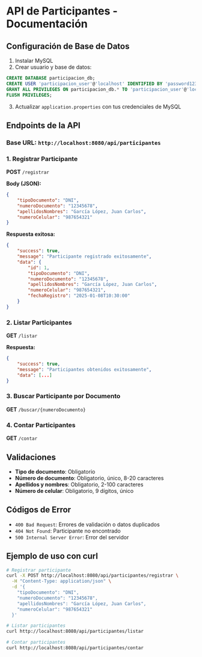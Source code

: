 # API de Participantes - Documentación

## Configuración de Base de Datos

1. Instalar MySQL
2. Crear usuario y base de datos:
```sql
CREATE DATABASE participacion_db;
CREATE USER 'participacion_user'@'localhost' IDENTIFIED BY 'password123';
GRANT ALL PRIVILEGES ON participacion_db.* TO 'participacion_user'@'localhost';
FLUSH PRIVILEGES;
```

3. Actualizar `application.properties` con tus credenciales de MySQL

## Endpoints de la API

### Base URL: `http://localhost:8080/api/participantes`

### 1. Registrar Participante
**POST** `/registrar`

**Body (JSON):**
```json
{
    "tipoDocumento": "DNI",
    "numeroDocumento": "12345678",
    "apellidosNombres": "García López, Juan Carlos",
    "numeroCelular": "987654321"
}
```

**Respuesta exitosa:**
```json
{
    "success": true,
    "message": "Participante registrado exitosamente",
    "data": {
        "id": 1,
        "tipoDocumento": "DNI",
        "numeroDocumento": "12345678",
        "apellidosNombres": "García López, Juan Carlos",
        "numeroCelular": "987654321",
        "fechaRegistro": "2025-01-08T10:30:00"
    }
}
```

### 2. Listar Participantes
**GET** `/listar`

**Respuesta:**
```json
{
    "success": true,
    "message": "Participantes obtenidos exitosamente",
    "data": [...]
}
```

### 3. Buscar Participante por Documento
**GET** `/buscar/{numeroDocumento}`

### 4. Contar Participantes
**GET** `/contar`

## Validaciones

- **Tipo de documento**: Obligatorio
- **Número de documento**: Obligatorio, único, 8-20 caracteres
- **Apellidos y nombres**: Obligatorio, 2-100 caracteres
- **Número de celular**: Obligatorio, 9 dígitos, único

## Códigos de Error

- `400 Bad Request`: Errores de validación o datos duplicados
- `404 Not Found`: Participante no encontrado
- `500 Internal Server Error`: Error del servidor

## Ejemplo de uso con curl

```bash
# Registrar participante
curl -X POST http://localhost:8080/api/participantes/registrar \
  -H "Content-Type: application/json" \
  -d '{
    "tipoDocumento": "DNI",
    "numeroDocumento": "12345678",
    "apellidosNombres": "García López, Juan Carlos",
    "numeroCelular": "987654321"
  }'

# Listar participantes
curl http://localhost:8080/api/participantes/listar

# Contar participantes
curl http://localhost:8080/api/participantes/contar
```